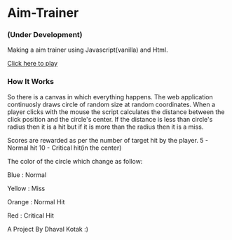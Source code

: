 # Aim-Trainer
### (Under Development)

Making a aim trainer using Javascript(vanilla) and Html. 

[Click here to play](https://dhavalkotak.github.io/Aim-Trainer/)

### How It Works

So there is a canvas in which everything happens. 
The web application continuosly draws circle of random size at random coordinates.
When a player clicks with the mouse the script calculates the distance between the click position and the circle's center.
If the distance is less than circle's radius then it is a hit but if it is more than the radius then it is a miss.

Scores are rewarded as per the number of target hit by the player.
5 - Normal hit          10 - Critical hit(in the center)

The color of the circle which change as follow:

Blue : Normal

Yellow : Miss

Orange : Normal Hit

Red : Critical Hit

A Project By Dhaval Kotak :)
